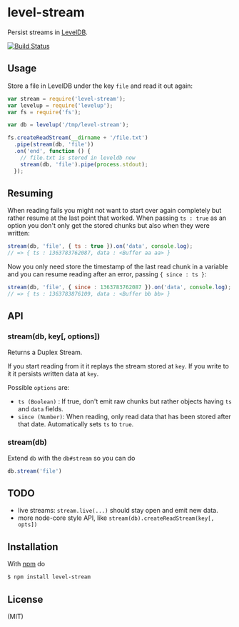 
# level-stream

Persist streams in [LevelDB](https://github.com/rvagg/node-levelup).

[![Build Status](https://travis-ci.org/juliangruber/level-stream.png)](https://travis-ci.org/juliangruber/level-stream)

## Usage

Store a file in LevelDB under the key `file` and read it out again:

```js
var stream = require('level-stream');
var levelup = require('levelup');
var fs = require('fs');

var db = levelup('/tmp/level-stream');

fs.createReadStream(__dirname + '/file.txt')
  .pipe(stream(db, 'file'))
  .on('end', function () {
    // file.txt is stored in leveldb now
    stream(db, 'file').pipe(process.stdout);
  });
```

## Resuming

When reading fails you might not want to start over again completely but rather resume
at the last point that worked. When passing `ts : true` as an option you don't only
get the stored chunks but also when they were written:

```js
stream(db, 'file', { ts : true }).on('data', console.log);
// => { ts : 1363783762087, data : <Buffer aa aa> }
```

Now you only need store the timestamp of the last read chunk in a variable and you can
resume reading after an error, passing `{ since : ts }`:

```js
stream(db, 'file', { since : 1363783762087 }).on('data', console.log);
// => { ts : 1363783876109, data : <Buffer bb bb> }
```

## API

### stream(db, key[, options])

Returns a Duplex Stream.

If you start reading from it it replays the stream stored at `key`.
If you write to it it persists written data at `key`.

Possible `options` are:

* `ts (Boolean)` : If true, don't emit raw chunks but rather objects having `ts` and `data` fields.
* `since (Number)`: When reading, only read data that has been stored after that date.
Automatically sets `ts` to `true`.

### stream(db)

Extend `db` with the `db#stream` so you can do

```js
db.stream('file')
```

## TODO

* live streams: `stream.live(...)` should stay open and emit new data.
* more node-core style API, like `stream(db).createReadStream(key[, opts])`

## Installation

With [npm](http://npmjs.org) do

```bash
$ npm install level-stream
```

## License

(MIT)
